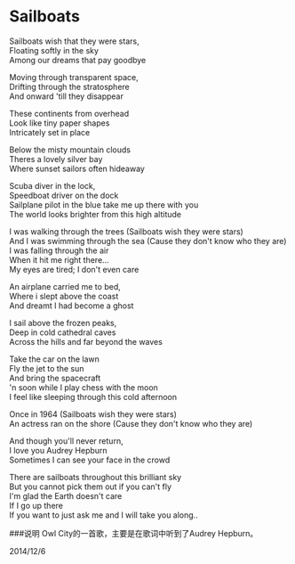 Sailboats 
==========

Sailboats wish that they were stars,  
Floating softly in the sky  
Among our dreams that pay goodbye

Moving through transparent space,   
Drifting through the stratosphere  
And onward 'till they disappear

These continents from overhead  
Look like tiny paper shapes  
Intricately set in place

Below the misty mountain clouds  
Theres a lovely silver bay  
Where sunset sailors often hideaway

Scuba diver in the lock,   
Speedboat driver on the dock  
Sailplane pilot in the blue take me up there with you  
The world looks brighter from this high altitude

I was walking through the trees (Sailboats wish they were stars)  
And I was swimming through the sea (Cause they don't know who they are)  
I was falling through the air  
When it hit me right there...  
My eyes are tired; I don't even care

An airplane carried me to bed,   
Where i slept above the coast   
And dreamt I had become a ghost

I sail above the frozen peaks,  
Deep in cold cathedral caves  
Across the hills and far beyond the waves

Take the car on the lawn  
Fly the jet to the sun  
And bring the spacecraft  
'n soon while I play chess with the moon  
I feel like sleeping through this cold afternoon

Once in 1964 (Sailboats wish they were stars)  
An actress ran on the shore (Cause they don't know who they are)

And though you'll never return,  
I love you Audrey Hepburn  
Sometimes I can see your face in the crowd

There are sailboats throughout this brilliant sky  
But you cannot pick them out if you can't fly  
I'm glad the Earth doesn't care  
If I go up there  
If you want to just ask me and I will take you along..

###说明
Owl City的一首歌，主要是在歌词中听到了Audrey Hepburn。

2014/12/6